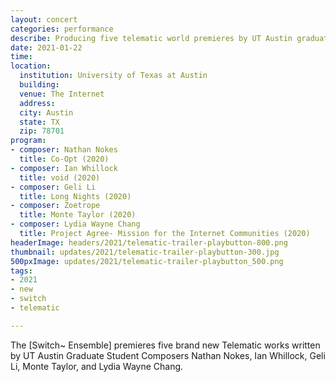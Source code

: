 ```yaml
---
layout: concert
categories: performance
describe: Producing five telematic world premieres by UT Austin graduate student composers, with the [Switch~ Ensemble].
date: 2021-01-22
time:
location:
  institution: University of Texas at Austin
  building:
  venue: The Internet
  address:
  city: Austin
  state: TX
  zip: 78701
program:
- composer: Nathan Nokes
  title: Co-Opt (2020)
- composer: Ian Whillock
  title: void (2020)
- composer: Geli Li
  title: Long Nights (2020)
- composer: Zoetrope
  title: Monte Taylor (2020)
- composer: Lydia Wayne Chang
  title: Project Agree- Mission for the Internet Communities (2020)
headerImage: headers/2021/telematic-trailer-playbutton-800.png
thumbnail: updates/2021/telematic-trailer-playbutton-300.jpg
500pxImage: updates/2021/telematic-trailer-playbutton_500.png
tags:
- 2021
- new
- switch
- telematic

---
```


The [Switch~ Ensemble] premieres five brand new Telematic works written by UT Austin Graduate Student Composers Nathan Nokes, Ian Whillock, Geli Li, Monte Taylor, and Lydia Wayne Chang.

